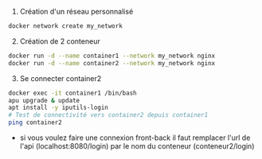 1. Création d'un réseau personnalisé

```bash
docker network create my_network
```

2. Création de 2 conteneur 

```bash
docker run -d --name container1 --network my_network nginx
docker run -d --name container2 --network my_network nginx
```

3. Se connecter container2

```bash
docker exec -it container1 /bin/bash
apu upgrade & update
apt install -y iputils-login
# Test de connectivité vers container2 depuis container1
ping container2
```

- si vous voulez faire une connexion front-back il faut remplacer l'url de l'api (localhost:8080/login) par
le nom du conteneur (conteneur2/login) 